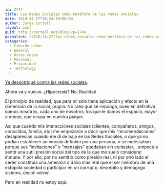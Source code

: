 ```yaml
---
id: 2744
title: Las Redes Sociales como metáfora de las redes sociales
date: 2010-11-27T18:54:19+00:00
author: Jorge Cortell
layout: post
guid: http://cortell.net/blog/?p=2744
permalink: /2010/11/27/las-redes-sociales-como-metafora-de-las-redes-sociales/
categories:
  - CiberDerechos
  - General
  - Otras cosas
  - Personal
  - Privacidad
  - Technology
---
```

<a title="http://cortell.net/blog/?p=2327" href="http://cortell.net/blog/?p=2327" target="_blank">Ya despotriqué contra las redes sociales</a>.

Ahora va y vuelvo. ¿Hipocresía? No. Realidad.

El principio de realidad, que para mí solo tiene aplicación y efecto en la dimensión de lo social, pugna. No creo que se imponga, pues en definitiva somos nosotros, cada uno de nosotros, los que le damos el espacio, mayor o menor, que ocupa en nuestra psique.

Así que cuando mis interacciones sociales (clientes, compañeros, amigos, conocidos, familia, etc) me empezaron a decir que mis &#8220;recomendaciones&#8221; desaparecían cuando me di de baja en las Redes Sociales, o que ya no podían establecer un vínculo definido por una persona, o se molestaban porque sus &#8220;invitaciones&#8221; o &#8220;mensajes&#8221; quedaban sin contestar&#8230; empecé a sentir una sutil presión social del tipo de la que me suelo considerar inmune. Y por ello, por no sentirlo como presión real, ni por otro lado el ceder constituía una amenaza o daño más real que el ser miembro de una estúpida sociedad o participar en un corrupto, decrépito y demagogo sistema, decidí volver.

Pero en realidad no estoy aquí.